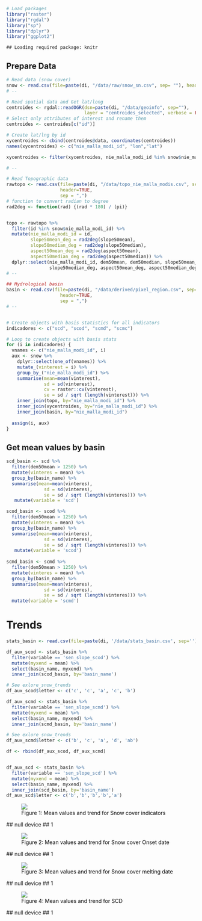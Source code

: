 ``` r
# Load packages 
library("raster")
library("rgdal")
library("sp")
library("dplyr")
library("ggplot2")
```

    ## Loading required package: knitr

Prepare Data
------------

``` r
# Read data (snow cover)
snow <- read.csv(file=paste(di, "/data/raw/snow_sn.csv", sep= ""), header = TRUE) 
# --   

# Read spatial data and Get lat/long
centroides <- rgdal::readOGR(dsn=paste(di, "/data/geoinfo", sep=""),
                             layer = "centroides_selected", verbose = FALSE)
# Select only attributes of interest and rename them
centroides <- centroides[c("id")]

# Create lat/lng by id 
xycentroides <- cbind(centroides@data, coordinates(centroides))
names(xycentroides) <- c("nie_malla_modi_id", "lon","lat")

xycentroides <- filter(xycentroides, nie_malla_modi_id %in% snow$nie_malla_modi_id)

# -- 

# Read Topographic data 
rawtopo <- read.csv(file=paste(di, "/data/topo_nie_malla_modis.csv", sep=""),
                    header=TRUE,
                    sep = ",") 
# function to convert radian to degree 
rad2deg <- function(rad) {(rad * 180) / (pi)} 


topo <- rawtopo %>% 
  filter(id %in% snow$nie_malla_modi_id) %>% 
  mutate(nie_malla_modi_id = id, 
         slope50mean_deg = rad2deg(slope50mean),
         slope50median_deg = rad2deg(slope50median),
         aspect50mean_deg = rad2deg(aspect50mean),
         aspect50median_deg = rad2deg(aspect50median)) %>%
  dplyr::select(nie_malla_modi_id, dem50mean, dem50median, slope50mean_deg, 
                slope50median_deg, aspect50mean_deg, aspect50median_deg) 
# -- 

## Hydrological basin 
basin <- read.csv(file=paste(di, "/data/derived/pixel_region.csv", sep=""),
                    header=TRUE,
                    sep = ",") 
# --


# Create objects with basis statistics for all indicators 
indicadores <- c("scd", "scod", "scmd", "scmc") 

# Loop to create objects with basis stats
for (i in indicadores) { 
  vnames <- c("nie_malla_modi_id", i) 
  aux <- snow %>%
    dplyr::select(one_of(vnames)) %>%
    mutate_(vinterest = i) %>%
    group_by_("nie_malla_modi_id") %>%
    summarise(mean=mean(vinterest),
              sd = sd(vinterest),
              cv = raster::cv(vinterest),
              se = sd / sqrt (length(vinterest))) %>%
    inner_join(topo, by="nie_malla_modi_id") %>%
    inner_join(xycentroides, by="nie_malla_modi_id") %>%
    inner_join(basin, by="nie_malla_modi_id")
  
  assign(i, aux)
} 
```

Get mean values by basin
------------------------

``` r
scd_basin <- scd %>% 
  filter(dem50mean > 1250) %>% 
  mutate(vinteres = mean) %>%
  group_by(basin_name) %>% 
  summarise(mean=mean(vinteres),
              sd = sd(vinteres),
              se = sd / sqrt (length(vinteres))) %>%
   mutate(variable = 'scd')

scod_basin <- scod %>% 
  filter(dem50mean > 1250) %>% 
  mutate(vinteres = mean) %>%
  group_by(basin_name) %>% 
  summarise(mean=mean(vinteres),
              sd = sd(vinteres),
              se = sd / sqrt (length(vinteres))) %>%
   mutate(variable = 'scod')
  
scmd_basin <- scmd %>% 
  filter(dem50mean > 1250) %>% 
  mutate(vinteres = mean) %>%
  group_by(basin_name) %>% 
  summarise(mean=mean(vinteres),
              sd = sd(vinteres),
              se = sd / sqrt (length(vinteres))) %>%
  mutate(variable = 'scmd')
```

Trends
======

``` r
stats_basin <- read.csv(file=paste(di, '/data/stats_basin.csv', sep=''), header=TRUE) 
```

``` r
df_aux_scod <- stats_basin %>% 
  filter(variable == 'sen_slope_scod') %>%
  mutate(myxend = mean) %>% 
  select(basin_name, myxend) %>%
  inner_join(scod_basin, by='basin_name') 

# See exlore_snow_trends
df_aux_scod$letter <- c('c', 'c', 'a', 'c', 'b') 

df_aux_scmd <- stats_basin %>% 
  filter(variable == 'sen_slope_scmd') %>%
  mutate(myxend = mean) %>% 
  select(basin_name, myxend) %>%
  inner_join(scmd_basin, by='basin_name')

# See exlore_snow_trends  
df_aux_scmd$letter <- c('b', 'c', 'a', 'd', 'ab') 

df <- rbind(df_aux_scod, df_aux_scmd)


df_aux_scd <- stats_basin %>% 
  filter(variable == 'sen_slope_scd') %>%
  mutate(myxend = mean) %>% 
  select(basin_name, myxend) %>%
  inner_join(scd_basin, by='basin_name')
df_aux_scd$letter <- c('b','b','b','b','a')
```

<figure>
<a name="trend_raw_all"></a><img src="plot_basin_snow_trends_raws_files/figure-markdown_github/unnamed-chunk-6-1.png">
<figcaption>
<span style="color:black; ">Figure 1: Mean values and trend for Snow cover indicators</span>
</figcaption>
</figure>
    ## null device 
    ##           1

<figure>
<a name="trend_raw_scod"></a><img src="plot_basin_snow_trends_raws_files/figure-markdown_github/unnamed-chunk-7-1.png">
<figcaption>
<span style="color:black; ">Figure 2: Mean values and trend for Snow cover Onset date</span>
</figcaption>
</figure>
    ## null device 
    ##           1

<figure>
<a name="trend_raw_scmd"></a><img src="plot_basin_snow_trends_raws_files/figure-markdown_github/unnamed-chunk-8-1.png">
<figcaption>
<span style="color:black; ">Figure 3: Mean values and trend for Snow cover melting date</span>
</figcaption>
</figure>
    ## null device 
    ##           1

<figure>
<a name="trend_scd"></a><img src="plot_basin_snow_trends_raws_files/figure-markdown_github/unnamed-chunk-9-1.png">
<figcaption>
<span style="color:black; ">Figure 4: Mean values and trend for SCD</span>
</figcaption>
</figure>
    ## null device 
    ##           1
